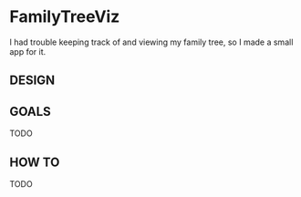 # FamilyTreeViz

I had trouble keeping track of and viewing my family tree, so I made a small app for it.

## DESIGN

## GOALS
TODO

## HOW TO
TODO
